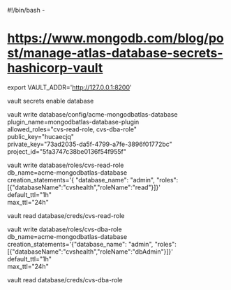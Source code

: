 #!/bin/bash - 
# https://www.mongodb.com/blog/post/manage-atlas-database-secrets-hashicorp-vault  

export VAULT_ADDR='http://127.0.0.1:8200'

vault secrets enable database

vault write database/config/acme-mongodbatlas-database \
  plugin_name=mongodbatlas-database-plugin \
  allowed_roles="cvs-read-role, cvs-dba-role" \
  public_key="hucaecjq" \
  private_key="73ad2035-da5f-4799-a7fe-3896f01772bc" \
  project_id="5fa3747c38be0136f54f955f"

 vault write database/roles/cvs-read-role \
  db_name=acme-mongodbatlas-database \
  creation_statements='{ "database_name": "admin", "roles": [{"databaseName":"cvshealth","roleName":"read"}]}' \
  default_ttl="1h" \
  max_ttl="24h"
  
vault read database/creds/cvs-read-role


vault write database/roles/cvs-dba-role \
  db_name=acme-mongodbatlas-database \
  creation_statements='{"database_name": "admin", "roles":[{"databaseName":"cvshealth","roleName":"dbAdmin"}]}' \
  default_ttl="1h" \
  max_ttl="24h"



vault read database/creds/cvs-dba-role